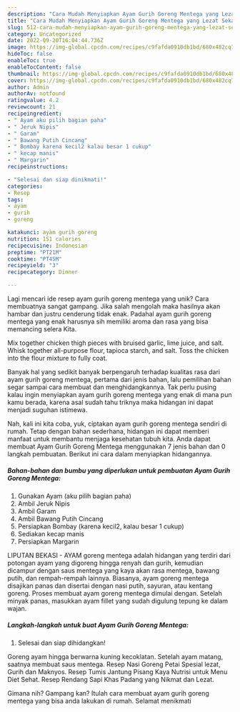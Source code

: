 ```yaml
---
description: "Cara Mudah Menyiapkan Ayam Gurih Goreng Mentega yang Lezat Sekali"
title: "Cara Mudah Menyiapkan Ayam Gurih Goreng Mentega yang Lezat Sekali"
slug: 512-cara-mudah-menyiapkan-ayam-gurih-goreng-mentega-yang-lezat-sekali
category: Uncategorized
date: 2022-09-20T16:04:44.736Z
image: https://img-global.cpcdn.com/recipes/c9fafda0910db1bd/680x482cq70/ayam-gurih-goreng-mentega-foto-resep-utama.jpg
hideToc: false
enableToc: true
enableTocContent: false
thumbnail: https://img-global.cpcdn.com/recipes/c9fafda0910db1bd/680x482cq70/ayam-gurih-goreng-mentega-foto-resep-utama.jpg
cover: https://img-global.cpcdn.com/recipes/c9fafda0910db1bd/680x482cq70/ayam-gurih-goreng-mentega-foto-resep-utama.jpg
author: Admin
authorAv: notfound
ratingvalue: 4.2
reviewcount: 21
recipeingredient:
- " Ayam aku pilih bagian paha"
- " Jeruk Nipis"
- " Garam"
- " Bawang Putih Cincang"
- " Bombay karena kecil2 kalau besar 1 cukup"
- " kecap manis"
- " Margarin"
recipeinstructions:

- "Selesai dan siap dinikmati!"
categories:
- Resep
tags:
- ayam
- gurih
- goreng

katakunci: ayam gurih goreng 
nutrition: 151 calories
recipecuisine: Indonesian
preptime: "PT21M"
cooktime: "PT45M"
recipeyield: "3"
recipecategory: Dinner

---
```





Lagi mencari ide resep ayam gurih goreng mentega yang unik? Cara membuatnya sangat gampang. Jika salah mengolah maka hasilnya akan hambar dan justru cenderung tidak enak. Padahal ayam gurih goreng mentega yang enak harusnya sih memiliki aroma dan rasa yang bisa memancing selera Kita.





Mix together chicken thigh pieces with bruised garlic, lime juice, and salt. Whisk together all-purpose flour, tapioca starch, and salt. Toss the chicken into the flour mixture to fully coat.

Banyak hal yang sedikit banyak berpengaruh terhadap kualitas rasa dari ayam gurih goreng mentega, pertama dari jenis bahan, lalu pemilihan bahan segar sampai cara membuat dan menghidangkannya. Tak perlu pusing kalau ingin menyiapkan ayam gurih goreng mentega yang enak di mana pun kamu berada, karena asal sudah tahu triknya maka hidangan ini dapat menjadi suguhan istimewa.






Nah, kali ini kita coba, yuk, ciptakan ayam gurih goreng mentega sendiri di rumah. Tetap dengan bahan sederhana, hidangan ini dapat memberi manfaat untuk membantu menjaga kesehatan tubuh kita. Anda dapat membuat Ayam Gurih Goreng Mentega menggunakan 7 jenis bahan dan 0 langkah pembuatan. Berikut ini cara dalam menyiapkan hidangannya.

<!--inarticleads1-->

##### Bahan-bahan dan bumbu yang diperlukan untuk pembuatan Ayam Gurih Goreng Mentega:

1. Gunakan  Ayam (aku pilih bagian paha)
1. Ambil  Jeruk Nipis
1. Ambil  Garam
1. Ambil  Bawang Putih Cincang
1. Persiapkan  Bombay (karena kecil2, kalau besar 1 cukup)
1. Sediakan  kecap manis
1. Persiapkan  Margarin


LIPUTAN BEKASI - AYAM goreng mentega adalah hidangan yang terdiri dari potongan ayam yang digoreng hingga renyah dan gurih, kemudian dicampur dengan saus mentega yang kaya akan rasa mentega, bawang putih, dan rempah-rempah lainnya. Biasanya, ayam goreng mentega disajikan panas dan disertai dengan nasi putih, sayuran, atau kentang goreng. Proses membuat ayam goreng mentega dimulai dengan. Setelah minyak panas, masukkan ayam fillet yang sudah digulung tepung ke dalam wajan. 

<!--inarticleads2-->

##### Langkah-langkah untuk buat Ayam Gurih Goreng Mentega:


1. Selesai dan siap dihidangkan!

Goreng ayam hingga berwarna kuning kecoklatan. Setelah ayam matang, saatnya membuat saus mentega. Resep Nasi Goreng Petai Spesial lezat, Gurih dan Maknyos. Resep Tumis Jantung Pisang Kaya Nutrisi untuk Menu Diet Sehat. Resep Rendang Sapi Khas Padang yang Nikmat dan Lezat. 

Gimana nih? Gampang kan? Itulah cara membuat ayam gurih goreng mentega yang bisa anda lakukan di rumah. Selamat menikmati
